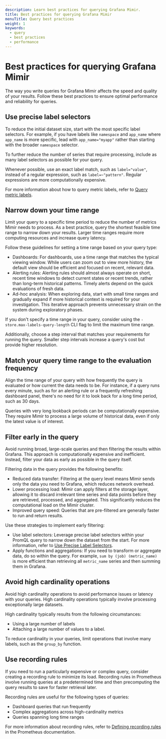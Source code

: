 ```yaml
---
description: Learn best practices for querying Grafana Mimir.
title: Best practices for querying Grafana Mimir
menuTitle: Query best practices
weight: 1
keywords:
  - query
  - best practices
  - performance
---
```


<!-- Note: This topic is mounted in the GEM documentation. Ensure that all updates are also applicable to GEM. -->

# Best practices for querying Grafana Mimir

The way you write queries for Grafana Mimir affects the speed and quality of your results. Follow these best practices to ensure optimal performance and reliability for queries.

## Use precise label selectors

To reduce the initial dataset size, start with the most specific label selectors. For example, if you have labels like `namespace` and `app_name` where `app_name` is more specific, lead with `app_name="myapp"` rather than starting with the broader `namespace` selector.

To further reduce the number of series that require processing, include as many label selectors as possible for your query.

Whenever possible, use an exact label match, such as `label="value"`, instead of a regular expression, such as `label=~"pattern"`. Regular expressions are more computationally expensive.

For more information about how to query metric labels, refer to [Query metric labels](https://grafana.com/docs/mimir/<MIMIR_VERSION>/query/query-metric-labels/).

## Narrow down your time range

Limit your query to a specific time period to reduce the number of metrics Mimir needs to process. As a best practice, query the shortest feasible time range to narrow down your results. Larger time ranges require more computing resources and increase query latency.

Follow these guidelines for setting a time range based on your query type:

- Dashboards: For dashboards, use a time range that matches the typical viewing window. While users can zoom out to view more history, the default view should be efficient and focused on recent, relevant data.
- Alerting rules: Alerting rules should almost always operate on short, recent time windows to detect current states or recent trends, rather than long-term historical patterns. Timely alerts depend on the quick evaluations of fresh data.
- Ad-hoc analysis: When exploring data, start with small time ranges and gradually expand if more historical context is required for your investigation. This iterative approach prevents unnecessary strain on the system during exploratory phases.

If you don't specify a time range in your query, consider using the `-store.max-labels-query-length` CLI flag to limit the maximum time range.

Additionally, choose a step interval that matches your requirements for running the query. Smaller step intervals increase a query's cost but provide higher resolution.

## Match your query time range to the evaluation frequency

Align the time range of your query with how frequently the query is evaluated or how current the data needs to be. For instance, if a query runs every minute, such as for an alerting rule or a frequently refreshing dashboard panel, there's no need for it to look back for a long time period, such as 30 days.

Queries with very long lookback periods can be computationally expensive. They require Mimir to process a large volume of historical data, even if only the latest value is of interest.

## Filter early in the query

Avoid running broad, large-scale queries and then filtering the results within Grafana. This approach is computationally expensive and inefficient. Instead, filter your data as early as possible in the query itself.

Filtering data in the query provides the following benefits:

- Reduced data transfer: Filtering at the query level means Mimir sends only the data you need to Grafana, which reduces network overhead.
- Lower processing load: Mimir can apply filters at the storage layer, allowing it to discard irrelevant time series and data points before they are retrieved, processed, and aggregated. This significantly reduces the computational load on the Mimir cluster.
- Improved query speed: Queries that are pre-filtered are generally faster to run and return results.

Use these strategies to implement early filtering:

- Use label selectors: Leverage precise label selectors within your PromQL query to narrow down the dataset from the start. For more information, refer to [Use Precise Label Selectors](#use-precise-label-selectors).
- Apply functions and aggregations: If you need to transform or aggregate data, do so within the query. For example, `sum by (job) (metric_name)` is more efficient than retrieving all `metric_name` series and then summing them in Grafana.

## Avoid high cardinality operations

Avoid high cardinality operations to avoid performance issues or latency with your queries. High cardinality operations typically involve processing exceptionally large datasets.

High cardinality typically results from the following circumstances:

- Using a large number of labels
- Attaching a large number of values to a label.

To reduce cardinality in your queries, limit operations that involve many labels, such as the `group_by` function.

## Use recording rules

If you need to run a particularly expensive or complex query, consider creating a recording rule to minimize its load. Recording rules in Prometheus involve running queries at a predetermined time and then precomputing the query results to save for faster retrieval later.

Recording rules are useful for the following types of queries:

- Dashboard queries that run frequently
- Complex aggregations across high-cardinality metrics
- Queries spanning long time ranges

For more information about recording rules, refer to [Defining recording rules](https://prometheus.io/docs/prometheus/latest/configuration/recording_rules/) in the Prometheus documentation.
